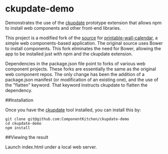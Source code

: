 # ckupdate-demo

Demonstrates the use of the [ckupdate](https://github.com/ComponentKitchen/ckupdate) prototype extension that allows npm to install web components and other front-end libraries.

This project is a modified fork of the [source](https://github.com/JanMiksovsky/printable-wall-calendar) for
[printable-wall-calendar](http://janmiksovsky.github.io/printable-wall-calendar), a simple
web components-based application. The original source uses Bower to install components.
This fork eliminates the need for Bower, allowing the app to be installed
just with npm and the ckupdate extension.

Dependencies in the package.json file point to forks of various web component projects. These forks are essentially the same
as the original web component repos. The only change has been the addition of a package.json manifest (or modification of an
existing one), and the use of the "flatten" keyword. That keyword instructs ckupdate to flatten the dependency.

##Installation

Once you have the [ckupdate](https://github.com/ComponentKitchen/ckupdate) tool installed, you can install this by:

    git clone git@github.com:ComponentKitchen/ckupdate-demo
    cd ckupdate-demo
    npm install

##Viewing the result

Launch index.html under a local web server.


